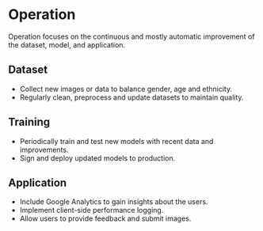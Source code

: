 # Operation

Operation focuses on the continuous and mostly automatic improvement of the dataset, model, and application.

## Dataset

- Collect new images or data to balance gender, age and ethnicity.
- Regularly clean, preprocess and update datasets to maintain quality.

## Training

- Periodically train and test new models with recent data and improvements.
- Sign and deploy updated models to production.

## Application

- Include Google Analytics to gain insights about the users.
- Implement client-side performance logging.
- Allow users to provide feedback and submit images.
